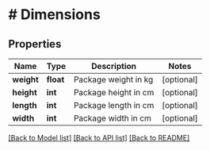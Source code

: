 # # Dimensions

## Properties

Name | Type | Description | Notes
------------ | ------------- | ------------- | -------------
**weight** | **float** | Package weight in kg | [optional]
**height** | **int** | Package height in cm | [optional]
**length** | **int** | Package length in cm | [optional]
**width** | **int** | Package width in cm | [optional]

[[Back to Model list]](../../README.md#models) [[Back to API list]](../../README.md#endpoints) [[Back to README]](../../README.md)
